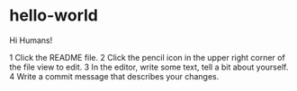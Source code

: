 # hello-world

Hi Humans!

1 Click the README file.
2 Click the pencil icon in the upper right corner of the file view to edit.
3 In the editor, write some text, tell a bit about yourself.
4 Write a commit message that describes your changes.

